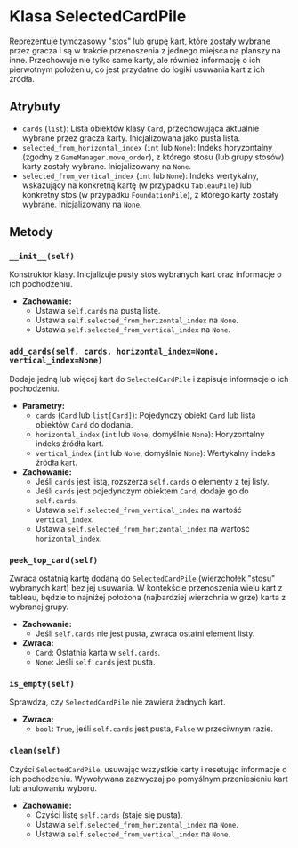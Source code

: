 # Klasa SelectedCardPile

Reprezentuje tymczasowy "stos" lub grupę kart, które zostały wybrane przez gracza i są w trakcie przenoszenia z jednego miejsca na planszy na inne. Przechowuje nie tylko same karty, ale również informację o ich pierwotnym położeniu, co jest przydatne do logiki usuwania kart z ich źródła.

## Atrybuty

*   `cards` (`list`): Lista obiektów klasy `Card`, przechowująca aktualnie wybrane przez gracza karty. Inicjalizowana jako pusta lista.
*   `selected_from_horizontal_index` (`int` lub `None`): Indeks horyzontalny (zgodny z `GameManager.move_order`), z którego stosu (lub grupy stosów) karty zostały wybrane. Inicjalizowany na `None`.
*   `selected_from_vertical_index` (`int` lub `None`): Indeks wertykalny, wskazujący na konkretną kartę (w przypadku `TableauPile`) lub konkretny stos (w przypadku `FoundationPile`), z którego karty zostały wybrane. Inicjalizowany na `None`.

## Metody

### `__init__(self)`
Konstruktor klasy. Inicjalizuje pusty stos wybranych kart oraz informacje o ich pochodzeniu.

*   **Zachowanie:**
    *   Ustawia `self.cards` na pustą listę.
    *   Ustawia `self.selected_from_horizontal_index` na `None`.
    *   Ustawia `self.selected_from_vertical_index` na `None`.

### `add_cards(self, cards, horizontal_index=None, vertical_index=None)`
Dodaje jedną lub więcej kart do `SelectedCardPile` i zapisuje informacje o ich pochodzeniu.

*   **Parametry:**
    *   `cards` (`Card` lub `list[Card]`): Pojedynczy obiekt `Card` lub lista obiektów `Card` do dodania.
    *   `horizontal_index` (`int` lub `None`, domyślnie `None`): Horyzontalny indeks źródła kart.
    *   `vertical_index` (`int` lub `None`, domyślnie `None`): Wertykalny indeks źródła kart.
*   **Zachowanie:**
    *   Jeśli `cards` jest listą, rozszerza `self.cards` o elementy z tej listy.
    *   Jeśli `cards` jest pojedynczym obiektem `Card`, dodaje go do `self.cards`.
    *   Ustawia `self.selected_from_vertical_index` na wartość `vertical_index`.
    *   Ustawia `self.selected_from_horizontal_index` na wartość `horizontal_index`.

### `peek_top_card(self)`
Zwraca ostatnią kartę dodaną do `SelectedCardPile` (wierzchołek "stosu" wybranych kart) bez jej usuwania. W kontekście przenoszenia wielu kart z tableau, będzie to najniżej położona (najbardziej wierzchnia w grze) karta z wybranej grupy.

*   **Zachowanie:**
    *   Jeśli `self.cards` nie jest pusta, zwraca ostatni element listy.
*   **Zwraca:**
    *   `Card`: Ostatnia karta w `self.cards`.
    *   `None`: Jeśli `self.cards` jest pusta.

### `is_empty(self)`
Sprawdza, czy `SelectedCardPile` nie zawiera żadnych kart.

*   **Zwraca:**
    *   `bool`: `True`, jeśli `self.cards` jest pusta, `False` w przeciwnym razie.

### `clean(self)`
Czyści `SelectedCardPile`, usuwając wszystkie karty i resetując informacje o ich pochodzeniu. Wywoływana zazwyczaj po pomyślnym przeniesieniu kart lub anulowaniu wyboru.

*   **Zachowanie:**
    *   Czyści listę `self.cards` (staje się pusta).
    *   Ustawia `self.selected_from_horizontal_index` na `None`.
    *   Ustawia `self.selected_from_vertical_index` na `None`.